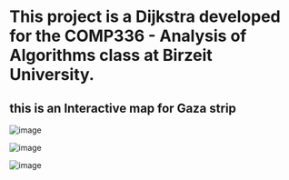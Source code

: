 # This project is a Dijkstra developed for the COMP336 - Analysis of Algorithms class at Birzeit University.

## this is an Interactive map for Gaza strip

![image](https://github.com/kotkot21/DijkstraProject/assets/82829683/7e545725-b0c9-4b95-8572-1208bbde3a4d)


![image](https://github.com/kotkot21/DijkstraProject/assets/82829683/8da3e676-2872-4eb2-ba24-c9b47370dfb8)


![image](https://github.com/kotkot21/DijkstraProject/assets/82829683/3d067575-07bf-4801-ab7c-6c36b3c91112)
